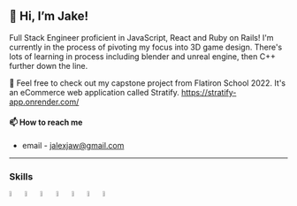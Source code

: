 ## 👋 Hi, I’m Jake!
Full Stack Engineer proficient in JavaScript, React and Ruby on Rails! I'm currently in the process of pivoting my focus into 3D game design. There's lots of learning in process including blender and unreal engine, then C++ further down the line.

🌱 Feel free to check out my capstone project from Flatiron School 2022. It's an eCommerce web application called Stratify. https://stratify-app.onrender.com/

#### 📫 How to reach me
- email - jalexjaw@gmail.com
---
### Skills
<img height="5%" width="5%" align="left" src="https://cdn.jsdelivr.net/gh/devicons/devicon/icons/javascript/javascript-original.svg" />
<img height="5%" width="5%" align="left" src="https://cdn.jsdelivr.net/gh/devicons/devicon/icons/react/react-original.svg" />
<img height="5%" width="5%" align="left" src="https://cdn.jsdelivr.net/gh/devicons/devicon/icons/ruby/ruby-plain.svg" />
<img height="5%" width="5%" align="left" src="https://cdn.jsdelivr.net/gh/devicons/devicon/icons/rails/rails-plain-wordmark.svg" />
<img height="5%" width="5%" align="left" src="https://cdn.jsdelivr.net/gh/devicons/devicon/icons/postgresql/postgresql-original.svg" />
<img height="5%" width="5%" align="left" src="https://cdn.jsdelivr.net/gh/devicons/devicon/icons/sqlite/sqlite-original.svg" />
<img height="5%" width="5%" align="left" src="https://cdn.jsdelivr.net/gh/devicons/devicon/icons/html5/html5-original.svg" />


<!---
Huntysaurus/Huntysaurus is a ✨ special ✨ repository because its `README.md` (this file) appears on your GitHub profile.
You can click the Preview link to take a look at your changes.
--->
